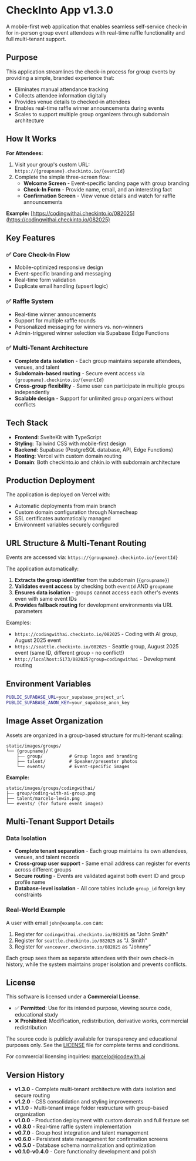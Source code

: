 # CheckInto App v1.3.0

A mobile-first web application that enables seamless self-service check-in for in-person group event attendees with real-time raffle functionality and full multi-tenant support.

## Purpose

This application streamlines the check-in process for group events by providing a simple, branded experience that:
- Eliminates manual attendance tracking
- Collects attendee information digitally
- Provides venue details to checked-in attendees
- Enables real-time raffle winner announcements during events
- Scales to support multiple group organizers through subdomain architecture

## How It Works

**For Attendees:**
1. Visit your group's custom URL: `https://{groupname}.checkinto.io/{eventId}`
2. Complete the simple three-screen flow:
   - **Welcome Screen** - Event-specific landing page with group branding
   - **Check-In Form** - Provide name, email, and an interesting fact
   - **Confirmation Screen** - View venue details and watch for raffle announcements

**Example:** [https://codingwithai.checkinto.io/082025](https://codingwithai.checkinto.io/082025)

## Key Features

### ✅ Core Check-In Flow
- Mobile-optimized responsive design
- Event-specific branding and messaging
- Real-time form validation
- Duplicate email handling (upsert logic)

### ✅ Raffle System
- Real-time winner announcements
- Support for multiple raffle rounds
- Personalized messaging for winners vs. non-winners
- Admin-triggered winner selection via Supabase Edge Functions

### ✅ Multi-Tenant Architecture
- **Complete data isolation** - Each group maintains separate attendees, venues, and talent
- **Subdomain-based routing** - Secure event access via `{groupname}.checkinto.io/{eventId}`
- **Cross-group flexibility** - Same user can participate in multiple groups independently
- **Scalable design** - Support for unlimited group organizers without conflicts

## Tech Stack

- **Frontend**: SvelteKit with TypeScript
- **Styling**: Tailwind CSS with mobile-first design
- **Backend**: Supabase (PostgreSQL database, API, Edge Functions)
- **Hosting**: Vercel with custom domain routing
- **Domain**: Both checkinto.io and chkin.io with subdomain architecture

## Production Deployment

The application is deployed on Vercel with:
- Automatic deployments from main branch
- Custom domain configuration through Namecheap
- SSL certificates automatically managed
- Environment variables securely configured

## URL Structure & Multi-Tenant Routing

Events are accessed via: `https://{groupname}.checkinto.io/{eventId}`

The application automatically:
1. **Extracts the group identifier** from the subdomain (`{groupname}`)
2. **Validates event access** by checking both `eventId` AND `groupname` 
3. **Ensures data isolation** - groups cannot access each other's events even with same event IDs
4. **Provides fallback routing** for development environments via URL parameters

Examples:
- `https://codingwithai.checkinto.io/082025` - Coding with AI group, August 2025 event
- `https://seattle.checkinto.io/082025` - Seattle group, August 2025 event (same ID, different group - no conflict!)
- `http://localhost:5173/082025?group=codingwithai` - Development routing

## Environment Variables

```sh
PUBLIC_SUPABASE_URL=your_supabase_project_url
PUBLIC_SUPABASE_ANON_KEY=your_supabase_anon_key
```

## Image Asset Organization

Assets are organized in a group-based structure for multi-tenant scaling:

```
static/images/groups/
└── {groupname}/
    ├── group/          # Group logos and branding
    ├── talent/         # Speaker/presenter photos  
    └── events/         # Event-specific images
```

**Example:**
```
static/images/groups/codingwithai/
├── group/coding-with-ai-group.png
├── talent/marcelo-lewin.png
└── events/ (for future event images)
```

## Multi-Tenant Support Details

### Data Isolation
- **Complete tenant separation** - Each group maintains its own attendees, venues, and talent records
- **Cross-group user support** - Same email address can register for events across different groups
- **Secure routing** - Events are validated against both event ID and group profile name
- **Database-level isolation** - All core tables include `group_id` foreign key constraints

### Real-World Example
A user with email `john@example.com` can:
1. Register for `codingwithai.checkinto.io/082025` as "John Smith"
2. Register for `seattle.checkinto.io/082025` as "J. Smith" 
3. Register for `vancouver.checkinto.io/082025` as "Johnny"

Each group sees them as separate attendees with their own check-in history, while the system maintains proper isolation and prevents conflicts.

## License

This software is licensed under a **Commercial License**. 

- ✅ **Permitted**: Use for its intended purpose, viewing source code, educational study
- ❌ **Prohibited**: Modification, redistribution, derivative works, commercial redistribution

The source code is publicly available for transparency and educational purposes only. See the [LICENSE](LICENSE) file for complete terms and conditions.

For commercial licensing inquiries: marcelo@icodewith.ai

## Version History

- **v1.3.0** - Complete multi-tenant architecture with data isolation and secure routing
- **v1.2.0** - CSS consolidation and styling improvements
- **v1.1.0** - Multi-tenant image folder restructure with group-based organization
- **v1.0.0** - Production deployment with custom domain and full feature set
- **v0.8.0** - Real-time raffle system implementation
- **v0.7.0** - Group host integration and talent management
- **v0.6.0** - Persistent state management for confirmation screens
- **v0.5.0** - Database schema normalization and optimization
- **v0.1.0-v0.4.0** - Core functionality development and polish
